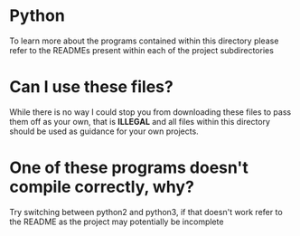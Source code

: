 # Python
To learn more about the programs contained within this directory please refer to the READMEs present within each of the project subdirectories

# Can I use these files?
While there is no way I could stop you from downloading these files to pass them off as your own, that is <b>ILLEGAL</b> and all files within 
this directory should be used as guidance for your own projects.

# One of these programs doesn't compile correctly, why?
Try switching between python2 and python3, if that doesn't work refer to the README as the project may potentially be 
incomplete
